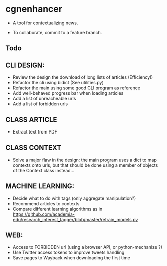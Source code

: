 # cgnenhancer
- A tool for contextualizing news.

- To collaborate, commit to a feature branch.

## Todo

CLI DESIGN:
-----------
- Review the design the download of long lists of articles (Efficiency!)
- Refactor the cli using bidict (See utilities.py)
- Refactor the main using some good CLI program as reference
- Add well-behaved progress bar when loading articles
- Add a list of unreacheable urls
- Add a list of forbidden urls

CLASS ARTICLE
-------------
- Extract text from PDF

CLASS CONTEXT
-------------
- Solve a major flaw in the design: the main program uses a dict to map contexts onto urls, but that should be done using a member of objects of the Context class instead...

MACHINE LEARNING:
-----------------

- Decide what to do with tags (only aggregate manipulation?)
- Recommend articles to contexts
- Compare different learning algorithms as in https://github.com/academia-edu/research_interest_tagger/blob/master/retrain_models.py



WEB:
----
- Access to FORBIDDEN url (using a browser API, or python-mechanize ?)
- Use Twitter access tokens to improve tweets handling
- Save pages to Wayback when downloading the first time
